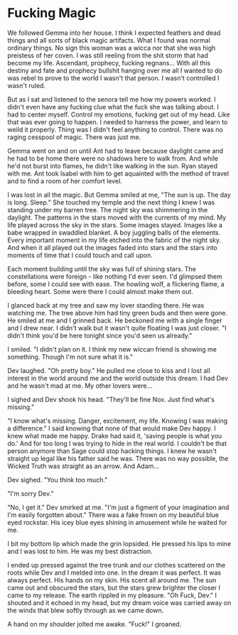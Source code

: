 # Fucking Magic

We followed Gemma into her house.  I think I expected feathers and dead things and all sorts of black magic artifacts.  What I found was normal ordinary things.  No sign this woman was a wicca nor that she was high preistess of her coven.  I was still reeling from the shit storm that had become my life.  Ascendant, prophecy, fucking regnans... With all this destiny and fate and prophecy bullshit hanging over me all I wanted to do was rebel to prove to the world I wasn't that person.  I wasn't controlled I wasn't ruled.

But as I sat and listened to the senora tell me how my powers worked.  I didn't even have any fucking clue what the fuck she was talking about.  I had to center myself.  Control my emotions, fucking get out of my head.  Like that was ever going to happen.  I needed to harness the power, and learn to weild it properly.  Thing was I didn't feel anything to control.  There was no raging cesspool of magic.  There was just me.

Gemma went on and on until Ant had to leave because daylight came and he had to be home there were no shadows here to walk from.  And while he'd not burst into flames, he didn't like walking in the sun.  Ryan stayed with me.  Ant took Isabel with him to get aquainted with the method of travel and to find a room of her comfort level.

I was lost in all the magic.  But Gemma smiled at me, "The sun is up.  The day is long.  Sleep."  She touched my temple and the next thing I knew I was standing under my barren tree.  The night sky was shimmering in the daylight.  The patterns in the stars moved with the currents of my mind.  My life played across the sky in the stars.  Some images stayed.  Images like a babe wrapped in swaddled blanket.  A boy juggling balls of the elements.  Every important moment in my life etched into the fabric of the night sky.  And when it all played out the images faded into stars and the stars into moments of time that I could touch and call upon.

Each moment building until the sky was full of shining stars.  The constellations were foreign - like nothing I'd ever seen.  I'd glimpsed them before, some I could see with ease.  The howling wolf, a flickering flame, a bleeding heart.  Some were there I could almost make them out.

I glanced back at my tree and saw my lover standing there.  He was watching me.  The tree above him had tiny green buds and then were gone.  He smiled at me and I grinned back.  He beckoned me with a single finger and I drew near.  I didn't walk but it wasn't quite floating I was just closer.  "I didn't think you'd be here tonight since you'd seen us already."

I smiled.  "I didn't plan on it.  I think my new wiccan friend is showing me something.  Though I'm not sure what it is."

Dev laughed. "Oh pretty boy."  He pulled me close to kiss and I lost all interest in the world around me and the world outside this dream.  I had Dev and he wasn't mad at me.  My other lovers were...

I sighed and Dev shook his head.  "They'll be fine Nox.  Just find what's missing."

"I know what's missing.  Danger, excitement, my life.  Knowing I was making a difference."  I said knowing that none of that would make Dev happy.  I knew what made me happy.  Drake had said it, 'saving people is what you do.'  And for too long I was trying to hide in the real world.  I couldn't be that person anymore than Sage could stop hacking things.  I knew he wasn't straight up legal like his father said he was.  There was no way possible, the Wicked Truth was straight as an arrow.  And Adam...

Dev sighed.  "You think too much."

"I'm sorry Dev."

"No, I get it."  Dev smirked at me.  "I'm just a figment of your imagination and I'm easily forgotten about."  There was a fake frown on my beautiful blue eyed rockstar.  His icey blue eyes shining in amusement while he waited for me.

I bit my bottom lip which made the grin lopsided.  He pressed his lips to mine and I was lost to him.  He was my best distraction.

I ended up pressed against the tree trunk and our clothes scattered on the roots while Dev and I melded into one.  In the dream it was perfect.  It was always perfect.  His hands on my skin.  His scent all around me.  The sun came out and obscured the stars, but the stars grew brighter the closer I came to my release.  The earth rippled in my pleasure.  "Oh Fuck, Dev."  I shouted and it echoed in my head, but my dream voice was carried away on the winds that blew softly through as we came down.

A hand on my shoulder jolted me awake.  "Fuck!"  I groaned.